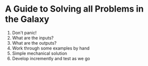 # A Guide to Solving all Problems in the Galaxy

1. Don't panic!
2. What are the inputs?
3. What are the outputs?
4. Work through some examples by hand
5. Simple mechanical solution
6. Develop incremently and test as we go
